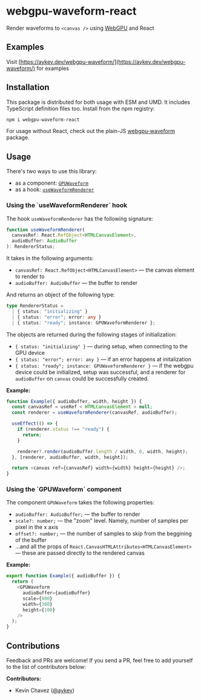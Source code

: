 # webgpu-waveform-react

Render waveforms to `<canvas />` using [WebGPU](https://developer.mozilla.org/en-US/docs/Web/API/WebGPU_API) and React

## Examples

Visit [https://aykev.dev/webgpu-waveform/](https://aykev.dev/webgpu-waveform/) for examples

## Installation

This package is distributed for both usage with ESM and UMD. It includes TypeScript definition files too. Install from the npm registry:

```bash
npm i webgpu-waveform-react
```

For usage without React, check out the plain-JS [webgpu-waveform](https://github.com/mrkev/webgpu-waveform/tree/main/packages/webgpu-waveform) package.

## Usage

There's two ways to use this library:

- as a component: <a href="#GPUWaveform">`GPUWaveform`</a>
- as a hook: <a href="#useWaveformRenderer">`useWaveformRenderer`</a>

<h3 id="useWaveformRenderer">Using the `useWaveformRenderer` hook</h3>

The hook `useWaveformRenderer` has the following signature:

```typescript
function useWaveformRenderer(
  canvasRef: React.RefObject<HTMLCanvasElement>,
  audioBuffer: AudioBuffer
): RendererStatus;
```

It takes in the following arguments:

- `canvasRef: React.RefObject<HTMLCanvasElement>` — the canvas element to render to
- `audioBuffer: AudioBuffer` — the buffer to render

And returns an object of the following type:

```typescript
type RendererStatus =
  | { status: "initializing" }
  | { status: "error"; error: any }
  | { status: "ready"; instance: GPUWaveformRenderer };
```

The objects are returned during the following stages of initialization:

- `{ status: "initializing" }` — during setup, when connecting to the GPU device
- `{ status: "error"; error: any }` — if an error happens at initalization
- `{ status: "ready"; instance: GPUWaveformRenderer }` — if the webgpu device could be initialized, setup was successful, and a renderer for `audioBuffer` on `canvas` could be successfully created.

**Example:**

```javascript
function Example({ audioBuffer, width, height }) {
  const canvasRef = useRef < HTMLCanvasElement > null;
  const renderer = useWaveformRenderer(canvasRef, audioBuffer);

  useEffect(() => {
    if (renderer.status !== "ready") {
      return;
    }

    renderer?.render(audioBuffer.length / width, 0, width, height);
  }, [renderer, audioBuffer, width, height]);

  return <canvas ref={canvasRef} width={width} height={height} />;
}
```

<h3 id="GPUWaveform">Using the `GPUWaveform` component</h3>

The component `GPUWaveform` takes the following properties:

- `audioBuffer: AudioBuffer;` — the buffer to render
- `scale?: number;` — the "zoom" level. Namely, number of samples per pixel in the x axis
- `offset?: number;` — the number of samples to skip from the beggining of the buffer
- ...and all the props of `React.CanvasHTMLAttributes<HTMLCanvasElement>` — these are passed directly to the rendered canvas

**Example:**

```javascript
export function Example({ audioBuffer }) {
  return (
    <GPUWaveform
      audioBuffer={audioBuffer}
      scale={800}
      width={300}
      height={100}
    />
  );
}
```

## Contributions

Feedback and PRs are welcome! If you send a PR, feel free to add yourself to the list of contributors below:

**Contributors:**

- Kevin Chavez ([@aykev](https://twitter.com/aykev))
